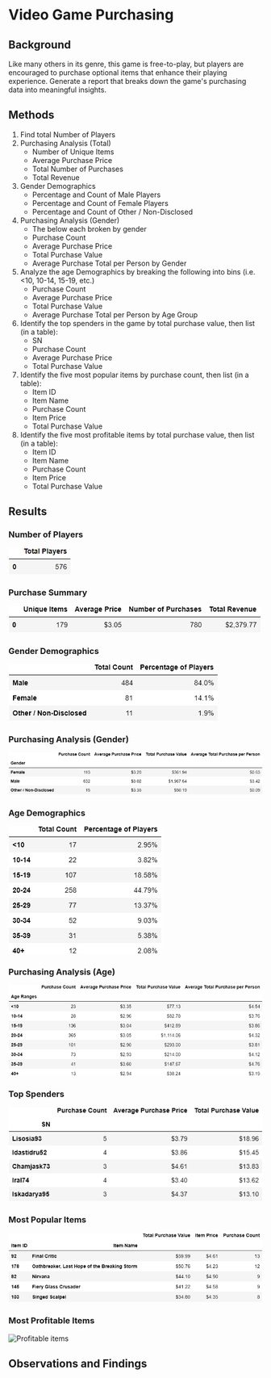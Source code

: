 # Video Game Purchasing

## Background
Like many others in its genre, this game is free-to-play, but players are encouraged to purchase optional items that enhance their playing experience. Generate a report that breaks down the game's purchasing data into meaningful insights.

## Methods
1. Find total Number of Players
2. Purchasing Analysis (Total)
   * Number of Unique Items
   * Average Purchase Price
   * Total Number of Purchases
   * Total Revenue
3. Gender Demographics
   * Percentage and Count of Male Players
   * Percentage and Count of Female Players
   * Percentage and Count of Other / Non-Disclosed
4. Purchasing Analysis (Gender)
   * The below each broken by gender
   * Purchase Count
   * Average Purchase Price
   * Total Purchase Value
   * Average Purchase Total per Person by Gender
5. Analyze the age Demographics by breaking the following into bins (i.e. <10, 10-14, 15-19, etc.)
   * Purchase Count
   * Average Purchase Price
   * Total Purchase Value
   * Average Purchase Total per Person by Age Group
6. Identify the top spenders in the game by total purchase value, then list (in a table):
   * SN
   * Purchase Count
   * Average Purchase Price
   * Total Purchase Value
7. Identify the five most popular items by purchase count, then list (in a table): 
   * Item ID
   * Item Name
   * Purchase Count
   * Item Price
   * Total Purchase Value
9. Identify the five most profitable items by total purchase value, then list (in a table):
   * Item ID
   * Item Name
   * Purchase Count
   * Item Price
   * Total Purchase Value

## Results
### Number of Players
![Number of Players](Images/players.png)

### Purchase Summary
![Summary](Images/purchasing_summary.png)

### Gender Demographics
![Gender Demographics](Images/gender_demographics.png)

### Purchasing Analysis (Gender)
![Purchasing by gender](Images/purchasing_by_gender.png)

### Age Demographics
![age_demographics](Images/players_by_age.png)  

### Purchasing Analysis (Age)
![purchasing by age](Images/purchasing_by_age.png)

### Top Spenders
![Top Spenders](Images/top_spenders.png)

### Most Popular Items
![Popular Items](Images/item_popularity.png)

### Most Profitable Items
![Profitable items](Images/)

## Observations and Findings

